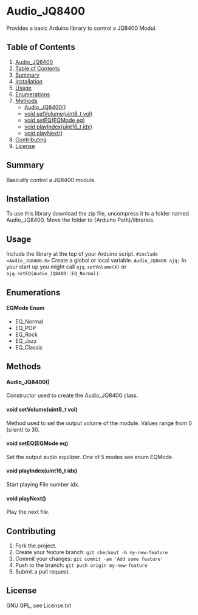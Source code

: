 # Audio_JQ8400
Provides a basic Arduino library to control a JQ8400 Modul.

## Table of Contents

1. [Audio_JQ8400](#Audio_JQ8400)
2. [Table of Contents](#table-of-contents)
3. [Summary](#summary)
4. [Installation](#installation)
5. [Usage](#usage)
6. [Enumerations](#enumerations)
7. [Methods](#methods)
      - [Audio_JQ8400()](#methods)
      - [void setVolume(uint8_t vol)](#methods)
      - [void setEQ(EQMode eq)](#methods)
      - [void playIndex(uint16_t idx)](#methods)
      - [void playNext()](#methods)
8. [Contributing](#contributing)
9. [License](#license)
<snippet>
<content>

## Summary

Basically control a JQ8400 module.

## Installation

To use this library download the zip file, uncompress it to a folder named Audio_JQ8400. Move the folder to {Arduino Path}/libraries.

## Usage

Include the library at the top of your Arduino script. `#include <Audio_JQ8400.h>`
Create a global or local variable. `Audio_JQ8400 ajq;`
In your start up you might call `ajq.setVolume(X)` or `ajq.setEQ(Audio_JQ8400::EQ_Normal)`.

## Enumerations
#### EQMode Enum
   * EQ_Normal
   * EQ_POP
   * EQ_Rock
   * EQ_Jazz
   * EQ_Classic

## Methods

#### Audio_JQ8400()

  Constructor used to create the Audio_JQ8400 class. 

#### void setVolume(uint8_t vol)

  Method used to set the output volume of the module. Values range from 0 (silent) to 30.
 
#### void setEQ(EQMode eq)

  Set the output audio equilizer. One of 5 modes see enum EQMode.

#### void playIndex(uint16_t idx)

  Start playing File number idx.

#### void playNext()

  Play the next file.

## Contributing

1. Fork the project.
2. Create your feature branch: `git checkout -b my-new-feature`
3. Commit your changes: `git commit -am 'Add some feature'`
4. Push to the branch: `git push origin my-new-feature`
5. Submit a pull request.

## License

GNU GPL, see License.txt
</content>
</snippet>
